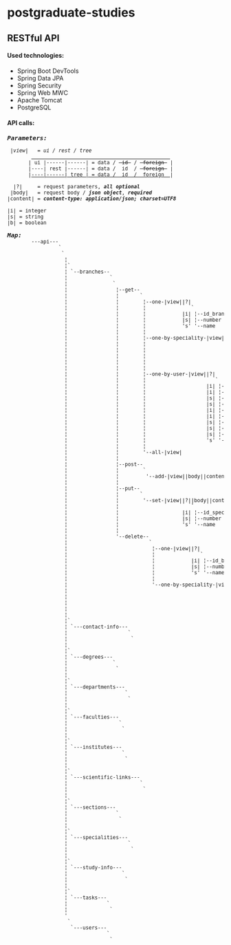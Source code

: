 # postgraduate-studies
<h2><b>RESTful API</b></h2>
<h4>Used technologies:</h5>
<ul>
<li>Spring Boot DevTools
<li>Spring Data JPA
<li>Spring Security
<li>Spring Web MWC
<li>Apache Tomcat
<li>PostgreSQL
</ul>
<h4>API calls:</h4>
<pre><small><b><i><big>Parameters:</big></i></b>
<br><i> |view|   = ui / rest / tree</i>
        <u>                                              </u>
       | ui |------|------| = data / <s> id </s> / <s> foreign </s> | 
       |----| rest |------| = data /  id  / <s> foreign </s> |
       |<u>----|------| tree | = data /  id  /  foreign  </u>|
<br>  |?|     = request parameters, <b><i>all optional</i></b>
 |body|   = request body / <b><i>json object</i></b>, <b><i>required</i></b>
|content| = <b><i>content-type: application/json; charset=UTF8</i></b>
<br>|i| = integer
|s| = string
|b| = boolean</small><small>
<br><b><i><big>Map:</big></i></b>
        ---api---
                 `
                  `
                   ¦
                   ¦`
                   ¦ `--branches--
                   ¦              ` 
                   ¦               `
                   ¦                ¦--get--
                   ¦                ¦       `
                   ¦                ¦        ¦--one-|view||?|
                   ¦                ¦        ¦               `
                   ¦                ¦        ¦            |i| ¦--id_branch
                   ¦                ¦        ¦            |s| ¦--number
                   ¦                ¦        ¦            's' '--name
                   ¦                ¦        ¦               
                   ¦                ¦        ¦--one-by-speciality-|view||?|
                   ¦                ¦        ¦                             `
                   ¦                ¦        ¦                          |i| ¦--id_speciality
                   ¦                ¦        ¦                          |s| ¦--number
                   ¦                ¦        ¦                          's' '--name
                   ¦                ¦        ¦                              
                   ¦                ¦        ¦--one-by-user-|view||?|
                   ¦                ¦        ¦                       `
                   ¦                ¦        ¦                    |i| ¦--id_user
                   ¦                ¦        ¦                    |i| ¦--id_contact_info
                   ¦                ¦        ¦                    |s| ¦--phone_number
                   ¦                ¦        ¦                    |s| ¦--email
                   ¦                ¦        ¦                    |i| ¦--id_study_info
                   ¦                ¦        ¦                    |i| ¦--id_scientific_links
                   ¦                ¦        ¦                    |s| ¦--orcid
                   ¦                ¦        ¦                    |s| ¦--researcherid
                   ¦                ¦        ¦                    |s| ¦--google_scholar_id
                   ¦                ¦        ¦                    's' '--scopus_author_id
                   ¦                ¦        ¦
                   ¦                ¦        '--all-|view|
                   ¦                ¦        
                   ¦                ¦--post--
                   ¦                ¦        `
                   ¦                ¦         '--add-|view||body||content|
                   ¦                ¦
                   ¦                ¦--put--
                   ¦                ¦       `
                   ¦                ¦        '--set-|view||?||body||content|
                   ¦                ¦                        `
                   ¦                ¦                     |i| ¦--id_speciality
                   ¦                ¦                     |s| ¦--number
                   ¦                ¦                     's' '--name
                   ¦                ¦
                   ¦                '--delete--
                   ¦                           `
                   ¦                            ¦--one-|view||?|
                   ¦                            ¦               `
                   ¦                            ¦            |i| ¦--id_branch
                   ¦                            ¦            |s| ¦--number
                   ¦                            ¦            's' '--name
                   ¦                            ¦                
                   ¦                            '--one-by-speciality-|view||?|
                   ¦                                                          `
                   ¦                                                       |i| ¦--id_speciality
                   ¦                                                       |s| ¦--number
                   ¦                                                       's' '--name
                   ¦                        
                   ¦`
                   ¦ `---contact-info---
                   ¦                    `
                   ¦                     `
                   ¦
                   ¦`
                   ¦ `---degrees---
                   ¦               `
                   ¦                `
                   ¦
                   ¦`
                   ¦ `---departments---
                   ¦                   `
                   ¦                    `
                   ¦
                   ¦`
                   ¦ `---faculties---
                   ¦                 `
                   ¦                  `
                   ¦
                   ¦`
                   ¦ `---institutes---
                   ¦                  `
                   ¦                   `
                   ¦
                   ¦`
                   ¦ `---scientific-links---
                   ¦                        `
                   ¦                         `
                   ¦
                   ¦`
                   ¦ `---sections---
                   ¦                `
                   ¦                 `
                   ¦
                   ¦`
                   ¦ `---specialities---
                   ¦                    `
                   ¦                     `
                   ¦
                   ¦`
                   ¦ `---study-info---
                   ¦                  `
                   ¦                   `
                   ¦
                   ¦`
                   ¦ `---tasks---
                   ¦             `
                   ¦              `
                   '
                    `
                     `---users---
                                 `
                                  `
</small>
</pre>
